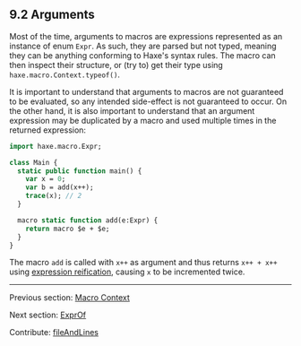 ## 9.2 Arguments

Most of the time, arguments to macros are expressions represented as an instance of enum `Expr`. As such, they are parsed but not typed, meaning they can be anything conforming to Haxe's syntax rules. The macro can then inspect their structure, or (try to) get their type using `haxe.macro.Context.typeof()`.

It is important to understand that arguments to macros are not guaranteed to be evaluated, so any intended side-effect is not guaranteed to occur. On the other hand, it is also important to understand that an argument expression may be duplicated by a macro and used multiple times in the returned expression:

```haxe
import haxe.macro.Expr;

class Main {
  static public function main() {
    var x = 0;
    var b = add(x++);
    trace(x); // 2
  }

  macro static function add(e:Expr) {
    return macro $e + $e;
  }
}
```

The macro `add` is called with `x++` as argument and thus returns `x++ + x++` using [expression reification](macro-reification-expression.md), causing `x` to be incremented twice.

---

Previous section: [Macro Context](macro-context.md)

Next section: [ExprOf](macro-ExprOf.md)

Contribute: [fileAndLines](https://github.com/HaxeFoundation/HaxeManual/blob/master/09-macros.tex#L35-35)